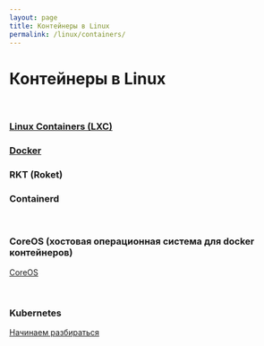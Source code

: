 ```yaml
---
layout: page
title: Контейнеры в Linux
permalink: /linux/containers/
---
```



# Контейнеры в Linux

<br/>

### [Linux Containers (LXC)](/linux/containers/lxc/)

### [Docker](/linux/containers/docker/)

### RKT (Roket)

### Containerd

<br/>

### CoreOS (хостовая операционная система для docker контейнеров)

[CoreOS](/linux/containers/coreos/)


<br/>

### Kubernetes

[Начинаем разбираться](/linux/containers/kubernetes/)
